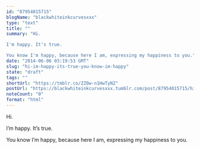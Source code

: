 ```yaml
---
id: "87954015715"
blogName: "blackwhiteinkcurvesxxx"
type: "text"
title: ""
summary: "Hi.

I'm happy. It's true.

You know I'm happy, because here I am, expressing my happiness to you."
date: "2014-06-06 03:19:53 GMT"
slug: "hi-im-happy-its-true-you-know-im-happy"
state: "draft"
tags: ""
shortUrl: "https://tmblr.co/ZZ0w-n1HwTyNZ"
postUrl: "https://blackwhiteinkcurvesxxx.tumblr.com/post/87954015715/hi-im-happy-its-true-you-know-im-happy"
noteCount: "0"
format: "html"
---
```


Hi.

I’m happy. It’s true.

You know I’m happy, because here I am, expressing my happiness to you.